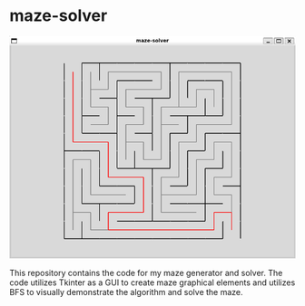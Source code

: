 # maze-solver

![maze solver sample](maze_solver_sample.png)

This repository contains the code for my maze generator and solver. The code utilizes Tkinter as a GUI to create maze graphical elements and utilizes BFS to visually demonstrate the algorithm and solve the maze.
